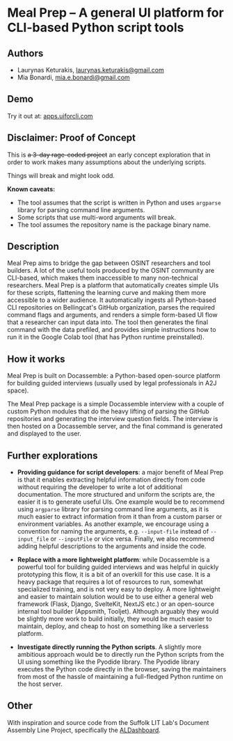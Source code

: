 # Meal Prep – A general UI platform for CLI-based Python script tools

## Authors

- Laurynas Keturakis, <laurynas.keturakis@gmail.com>
- Mia Bonardi, <mia.e.bonardi@gmail.com>

## Demo

Try it out at: [apps.uiforcli.com](https://apps.uiforcli.com)

## **Disclaimer: Proof of Concept**

This is ~~a 3-day rage-coded project~~ an early concept exploration that in order to work makes many assumptions about the underlying scripts.

Things will break and might look odd.

**Known caveats:**
- The tool assumes that the script is written in Python and uses `argparse` library for parsing command line arguments.
- Some scripts that use multi-word arguments will break.
- The tool assumes the repository name is the package binary name.

## Description

Meal Prep aims to bridge the gap between OSINT researchers and tool builders. A lot of the useful tools produced by the OSINT community are CLI-based, which makes them inaccessible to many non-technical researchers. Meal Prep is a platform that automatically creates simple UIs for these scripts, flattening the learning curve and making them more accessible to a wider audience. It automatically ingests all Python-based CLI repositories on Bellingcat's GitHub organization, parses the required command flags and arguments, and renders a simple form-based UI flow that a researcher can input data into. The tool then generates the final command with the data prefiled, and provides simple instructions how to run it in the Google Colab tool (that has Python runtime preinstalled).

## How it works

Meal Prep is built on Docassemble: a Python-based open-source platform for building guided interviews (usually used by legal professionals in A2J space).

The Meal Prep package is a simple Docassemble interview with a couple of custom Python modules that do the heavy lifting of parsing the GitHub repositories and generating the interview question fields. The interview is then hosted on a Docassemble server, and the final command is generated and displayed to the user.

## Further explorations

- **Providing guidance for script developers**: a major benefit of Meal Prep is that it enables extracting helpful information directly from code without requiring the developer to write a lot of additional documentation. The more structured and uniform the scripts are, the easier it is to generate useful UIs. One example would be to recommend using `argparse` library for parsing command line arguments, as it is much easier to extract information from it than from a custom parser or environment variables. As another example, we encourage using a convention for naming the arguments, e.g. `--input-file` instead of `--input_file` or `--inputFile` or vice versa. Finally, we also recommend adding helpful descriptions to the arguments and inside the code.

- **Replace with a more lightweight platform**: while Docassemble is a powerful tool for building guided interviews and was helpful in quickly prototyping this flow, it is a bit of an overkill for this use case. It is a heavy package that requires a lot of resources to run, somewhat specialized training, and is not very easy to deploy. A more lightweight and easier to maintain solution would be to use either a general web framework (Flask, Django, SvelteKit, NextJS etc.) or an open-source internal tool builder (Appsmith, Tooljet). Although arguably they would be slightly more work to build initially, they would be much easier to maintain, deploy, and cheap to host on something like a serverless platform.

- **Investigate directly running the Python scripts**. A slightly more ambitious approach would be to directly run the Python scripts from the UI using something like the Pyodide library. The Pyodide library executes the Python code directly in the browser, saving the maintainers from most of the hassle of maintaining a full-fledged Python runtime on the host server.

## Other

With inspiration and source code from the Suffolk LIT Lab's Document Assembly Line Project, specifically the [ALDashboard]( https://github.com/SuffolkLITLab/docassemble-ALDashboard).
